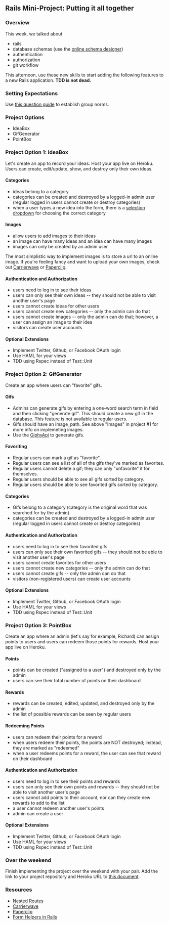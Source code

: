 ## Rails Mini-Project: Putting it all together

### Overview

This week, we talked about

* rails
* database schemas (use the [online schema designer](http://ondras.zarovi.cz/sql/demo/))
* authentication
* authorization
* git workflow

This afternoon, use these new skills to start adding the following features to a new Rails application. **TDD is not dead.**

### Setting Expectations

Use [this question guide](https://gist.github.com/rwarbelow/0fed3529495a814eabb1) to establish group norms. 

### Project Options

* IdeaBox
* GifGenerator
* PointBox

### Project Option 1: IdeaBox

Let's create an app to record your ideas. Host your app live on Heroku. Users can create, edit/update, show, and destroy only their own ideas.

#### Categories

* ideas belong to a category
* categories can be created and destroyed by a logged-in admin user (regular logged in users cannot create or destroy categories)
* when a user types a new idea into the form, there is a [selection dropdown](http://guides.rubyonrails.org/form_helpers.html#option-tags-from-a-collection-of-arbitrary-objects) for choosing the correct category

#### Images

* allow users to add images to their ideas
* an image can have many ideas and an idea can have many images
* images can only be created by an admin user

The most simplistic way to implement images is to store a url to an online image. If you're feeling fancy and want to upload your own images, check out [Carrierwave](https://github.com/carrierwaveuploader/carrierwave) or [Paperclip](https://github.com/thoughtbot/paperclip). 

#### Authentication and Authorization

* users need to log in to see their ideas
* users can only see their own ideas -- they should not be able to visit another user's page
* users cannot create ideas for other users
* users cannot create new categories -- only the admin can do that
* users cannot create images -- only the admin can do that; however, a user can assign an image to their idea
* visitors can create user accounts

#### Optional Extensions

* Implement Twitter, Github, or Facebook OAuth login
* Use HAML for your views
* TDD using Rspec instead of Test::Unit

### Project Option 2: GifGenerator

Create an app where users can "favorite" gifs. 

#### Gifs

* Admins can generate gifs by entering a one-word search term in field and then clicking "generate gif". This should create a new gif in the database. This feature is not available to regular users.
* Gifs should have an image_path. See above "Images" in project #1 for more info on implemeting images. 
* Use the [GiphyApi](https://github.com/giphy/GiphyAPI) to generate gifs. 

#### Favoriting

* Regular users can mark a gif as "favorite". 
* Regular users can see a list of all of the gifs they've marked as favorites.
* Regular users cannot delete a gif; they can only "unfavorite" it for themselves. 
* Regular users should be able to see all gifs sorted by category.
* Regular users should be able to see favorited gifs sorted by category. 

#### Categories

* Gifs belong to a category (category is the original word that was searched for by the admin). 
* categories can be created and destroyed by a logged-in admin user (regular logged in users cannot create or destroy categories)

#### Authentication and Authorization

* users need to log in to see their favorited gifs
* users can only see their own favorited gifs -- they should not be able to visit another user's page
* users cannot create favorites for other users
* users cannot create new categories -- only the admin can do that
* users cannot create gifs -- only the admin can do that
* visitors (non-registered users) can create user accounts

#### Optional Extensions

* Implement Twitter, Github, or Facebook OAuth login
* Use HAML for your views
* TDD using Rspec instead of Test::Unit

### Project Option 3: PointBox

Create an app where an admin (let's say for example, Richard) can assign points to users and users can redeem those points for rewards. Host your app live on Heroku. 

#### Points

* points can be created ("assigned to a user") and destroyed only by the admin
* users can see their total number of points on their dashboard

#### Rewards

* rewards can be created, edited, updated, and destroyed only by the admin
* the list of possible rewards can be seen by regular users

#### Redeeming Points

* users can redeem their points for a reward
* when users redeem their points, the points are NOT destroyed; instead, they are marked as "redeemed"
* when a user redeems points for a reward, the user can see that reward on their dashboard

#### Authentication and Authorization

* users need to log in to see their points and rewards
* users can only see their own points and rewards -- they should not be able to visit another user's page
* users cannot add points to their account, nor can they create new rewards to add to the list
* a user cannot redeem another user's points
* admin can create a user

#### Optional Extensions

* Implement Twitter, Github, or Facebook OAuth login
* Use HAML for your views
* TDD using Rspec instead of Test::Unit

### Over the weekend

Finish implementing the project over the weekend with your pair. Add the link to your project repository and Heroku URL to [this document](https://github.com/turingschool/ruby-submissions/blob/master/1508/rails-mini-project.yml).

### Resources

* [Nested Routes](http://guides.rubyonrails.org/routing.html#nested-resources)
* [Carrierwave](https://github.com/carrierwaveuploader/carrierwave)
* [Paperclip](https://github.com/thoughtbot/paperclip)
* [Form Helpers in Rails](http://guides.rubyonrails.org/form_helpers.html)

